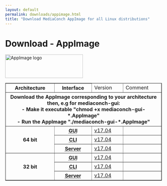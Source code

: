 ```yaml
---
layout: default
permalink: downloads/appimage.html
title: "Download MediaConch AppImage for all Linux distributions"
---
```


# Download - AppImage

<img src="/MediaConch/images/AppImage.png" alt="AppImage logo" width="250" height="76"><br />

<table border="1">
<thead>
<tr class="table-header">
    <th>Architecture</th>
    <th>Interface</th>
    <td>Version</td>
    <td>Comment</td>
</tr>
</thead>
<tbody>
<tr>
    <th colspan="4">Download the AppImage corresponding to your architecture then, e.g for mediaconch-gui:<br />- Make it executable "chmod +x mediaconch-gui-*.AppImage"<br/>- Run the AppImage "./mediaconch-gui-*.AppImage"</th>
</tr>

<tr>
    <th rowspan="3">64 bit</th>
    <th><abbr title="Graphical User Interface">GUI</abbr></th>
    <td><a href="//mediaarea.net/download/binary/mediaconch-gui/17.04/mediaconch-gui-17.04.glibc2.3-x86_64.AppImage">v17.04</td>
    <td>&nbsp;</td>
</tr>
<tr>
    <th><abbr title="Command Line Interface">CLI</abbr></th>
    <td><a href="//mediaarea.net/download/binary/mediaconch/17.04/mediaconch-17.04.glibc2.3-x86_64.AppImage">v17.04</td>
    <td>&nbsp;</td>
</tr>
<tr>
    <th><abbr title="Server">Server</abbr></th>
    <td><a href="//mediaarea.net/download/binary/mediaconch-server/17.04/mediaconch-server-17.04.glibc2.3-x86_64.AppImage">v17.04</td>
    <td>&nbsp;</td>
</tr>
<tr>
    <th rowspan="3">32 bit</th>
    <th><abbr title="Graphical User Interface">GUI</abbr></th>
    <td><a href="//mediaarea.net/download/binary/mediaconch-gui/17.04/mediaconch-gui-17.04.glibc2.3-i686.AppImage">v17.04</td>
    <td>&nbsp;</td>
</tr>
<tr>
    <th><abbr title="Command Line Interface">CLI</abbr></th>
    <td><a href="//mediaarea.net/download/binary/mediaconch/17.04/mediaconch-17.04.glibc2.3-i686.AppImage">v17.04</td>
    <td>&nbsp;</td>
</tr>
<tr>
    <th><abbr title="Server">Server</abbr></th>
    <td><a href="//mediaarea.net/download/binary/mediaconch-server/17.04/mediaconch-server-17.04.glibc2.3-i686.AppImage">v17.04</td>
    <td>&nbsp;</td>
</tr>

</tbody>
</table>

